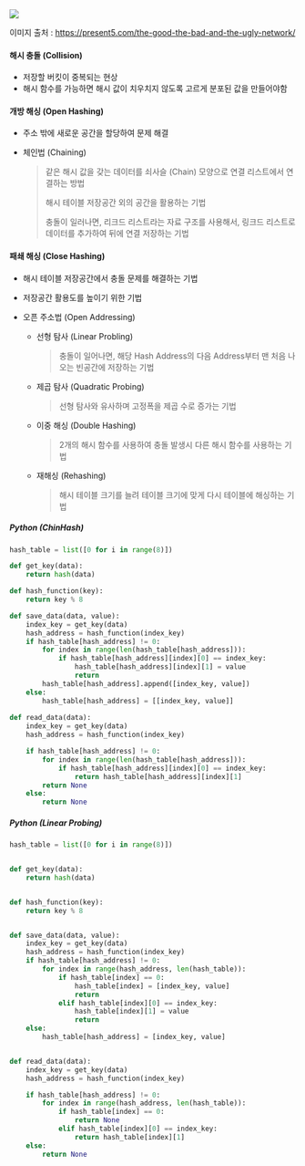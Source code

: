 <img src ="https://user-images.githubusercontent.com/37543606/71568098-c817f480-2b07-11ea-8e36-b6eccbc52d83.jpg"/>

이미지 출처 : https://present5.com/the-good-the-bad-and-the-ugly-network/



#### 해시 충돌 (Collision)

- 저장할 버킷이 중복되는 현상
- 해시 함수를 가능하면 해시 값이 치우치지 않도록 고르게 분포된 값을 만들어야함



#### 개방 해싱 (Open Hashing) 

- 주소 밖에 새로운 공간을 할당하여 문제 해결

- 체인법 (Chaining)

  > 같은 해시 값을 갖는 데이터를 쇠사슬 (Chain) 모양으로 연결 리스트에서 연결하는 방법
  >
  > 해시 테이블 저장공간 외의 공간을 활용하는 기법
  >
  > 충돌이 일러나면, 리크드 리스트라는 자료 구조를 사용해서, 링크드 리스트로 데이터를 추가하여 뒤에 연결 저장하는 기법



#### 패쇄 해싱 (Close Hashing)

- 해시 테이블 저장공간에서 충돌 문제를 해결하는 기법

- 저장공간 활용도를 높이기 위한 기법

- 오픈 주소법 (Open Addressing)

  - 선형 탐사 (Linear Probling)

    > 충돌이 일어나면, 해당 Hash Address의 다음 Address부터 맨 처음 나오는 빈공간에 저장하는 기법

  - 제곱 탐사 (Quadratic Probing)

    > 선형 탐사와 유사하며 고정폭을 제곱 수로 증가는 기법

  - 이중 해싱 (Double Hashing)

    > 2개의 해시 함수를 사용하여 충돌 발생시 다른 해시 함수를 사용하는 기법

  - 재해싱 (Rehashing)

    > 해시 테이블 크기를 늘려 테이블 크기에 맞게 다시 테이블에 해싱하는 기법



##### Python (ChinHash)

```python
hash_table = list([0 for i in range(8)])

def get_key(data):
    return hash(data)

def hash_function(key):
    return key % 8

def save_data(data, value):
    index_key = get_key(data)
    hash_address = hash_function(index_key)
    if hash_table[hash_address] != 0:
        for index in range(len(hash_table[hash_address])):
            if hash_table[hash_address][index][0] == index_key:
                hash_table[hash_address][index][1] = value
                return
        hash_table[hash_address].append([index_key, value])
    else:
        hash_table[hash_address] = [[index_key, value]]
    
def read_data(data):
    index_key = get_key(data)
    hash_address = hash_function(index_key)

    if hash_table[hash_address] != 0:
        for index in range(len(hash_table[hash_address])):
            if hash_table[hash_address][index][0] == index_key:
                return hash_table[hash_address][index][1]
        return None
    else:
        return None
```

 

##### Python (Linear Probing)

```python
hash_table = list([0 for i in range(8)])


def get_key(data):
    return hash(data)


def hash_function(key):
    return key % 8


def save_data(data, value):
    index_key = get_key(data)
    hash_address = hash_function(index_key)
    if hash_table[hash_address] != 0:
        for index in range(hash_address, len(hash_table)):
            if hash_table[index] == 0:
                hash_table[index] = [index_key, value]
                return
            elif hash_table[index][0] == index_key:
                hash_table[index][1] = value
                return
    else:
        hash_table[hash_address] = [index_key, value]


def read_data(data):
    index_key = get_key(data)
    hash_address = hash_function(index_key)

    if hash_table[hash_address] != 0:
        for index in range(hash_address, len(hash_table)):
            if hash_table[index] == 0:
                return None
            elif hash_table[index][0] == index_key:
                return hash_table[index][1]
    else:
        return None

```

